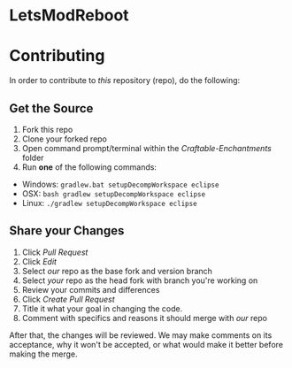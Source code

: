 LetsModReboot
=============

# Contributing

In order to contribute to _this_ repository (repo), do the following:

## Get the Source
1. Fork this repo
2. Clone your forked repo
3. Open command prompt/terminal within the _Craftable-Enchantments_ folder
4. Run __one__ of the following commands:
  - Windows: `gradlew.bat setupDecompWorkspace eclipse`
  - OSX: `bash gradlew setupDecompWorkspace eclipse`
  - Linux: `./gradlew setupDecompWorkspace eclipse`

## Share your Changes
1. Click _Pull Request_
2. Click _Edit_
3. Select _our_ repo as the base fork and version branch
4. Select _your_ repo as the head fork with branch you're working on
5. Review your commits and differences
6. Click _Create Pull Request_
7. Title it what your goal in changing the code.
8. Comment with specifics and reasons it should merge with _our_ repo

After that, the changes will be reviewed. We may make comments on its acceptance, why it won't be accepted, or what would make it better before making the merge.

